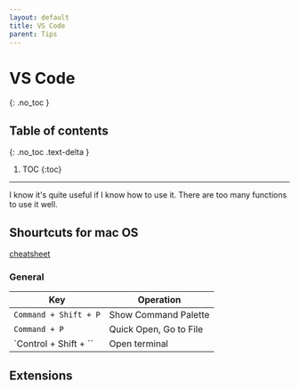 ```yaml
---
layout: default
title: VS Code
parent: Tips
---
```


# VS Code
{: .no_toc }

## Table of contents
{: .no_toc .text-delta }

1. TOC
{:toc}

---

I know it's quite useful if I know how to use it.
There are too many functions to use it well.

## Shourtcuts for mac OS
[cheatsheet](https://code.visualstudio.com/shortcuts/keyboard-shortcuts-macos.pdf)

### General

|  Key  |  Operation  |
| ---- | ---- |
|  `Command + Shift + P`  |  Show Command Palette  |
|  `Command + P`  |  Quick Open, Go to File  |
|  `Control + Shift + ``  |  Open terminal |

## Extensions


